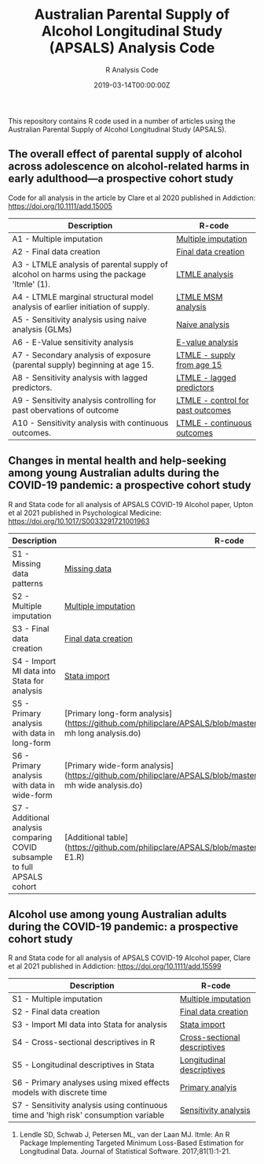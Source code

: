 ﻿---
title: 'Australian Parental Supply of Alcohol Longitudinal Study (APSALS) Analysis Code'
subtitle: 'R Analysis Code'
summary: R Analysis Code
authors:
- admin
tags:
- Alcohol
- Adolescence
- Longitudinal cohort study
- Causal inference
categories: []
date: "2019-03-14T00:00:00Z"
lastmod: "2019-06-22T00:00:00Z"
featured: false
draft: false
image:
  placement: 2
  caption: ""
  focal_point: ""
  preview_only: false
projects:
- APSALS
- causal-inference
---

This repository contains R code used in a number of articles using the Australian Parental Supply of Alcohol Longitudinal Study (APSALS).

## The overall effect of parental supply of alcohol across adolescence on alcohol-related harms in early adulthood—a prospective cohort study
Code for all analysis in the article by Clare et al 2020 published in Addiction: https://doi.org/10.1111/add.15005

| Description | R-code |
| --- | --- |
| A1 - Multiple imputation | [Multiple imputation](https://github.com/philipclare/APSALS/blob/master/Code/2020a/A1_multiple_imputation.R) |
| A2 - Final data creation | [Final data creation](https://github.com/philipclare/APSALS/blob/master/Code/2020a/A2_final_data_creation.R) |
| A3 - LTMLE analysis of parental supply of alcohol on harms using the package 'ltmle' (1). | [LTMLE analysis](https://github.com/philipclare/APSALS/blob/master/Code/2020a/A3_ltmle_analysis.R) |
| A4 - LTMLE marginal structural model analysis of earlier initiation of supply. | [LTMLE MSM analysis](https://github.com/philipclare/APSALS/blob/master/Code/2020a/A4_ltmle_msm_analysis.R) |
| A5 - Sensitivity analysis using naive analysis (GLMs) | [Naive analysis](https://github.com/philipclare/APSALS/blob/master/Code/2020a/A5_naive_analysis.R) |
| A6 - E-Value sensitivity analysis | [E-value analysis](https://github.com/philipclare/APSALS/blob/master/Code/2020a/A6_evalue_analysis.R) |
| A7 - Secondary analysis of exposure (parental supply) beginning at age 15. | [LTMLE - supply from age 15](https://github.com/philipclare/APSALS/blob/master/Code/2020a/A7_secondary_supply_at_age_15.R) |
| A8 - Sensitivity analysis with lagged predictors. | [LTMLE - lagged predictors](https://github.com/philipclare/APSALS/blob/master/Code/2020a/A8_sensitivity_lagged_predictors.R) |
| A9 - Sensitivity analysis controlling for past obervations of outcome | [LTMLE - control for past outcomes](https://github.com/philipclare/APSALS/blob/master/Code/2020a/A9_sensitivity_control_for_past_outcomes.R) |
| A10 - Sensitivity analysis with continuous outcomes. | [LTMLE - continuous outcomes](https://github.com/philipclare/APSALS/blob/master/Code/2020a/A10_sensitivity_continuous_outcomes.R) |

## Changes in mental health and help-seeking among young Australian adults during the COVID-19 pandemic: a prospective cohort study
R and Stata code for all analysis of APSALS COVID-19 Alcohol paper, Upton et al 2021 published in Psychological Medicine: https://doi.org/10.1017/S0033291721001963

| Description | R-code |
| --- | --- |
| S1 - Missing data patterns | [Missing data](https://github.com/philipclare/APSALS/blob/master/Code/2021a/S1_Covid_MH_Missing_data_patterns.do) |
| S2 - Multiple imputation | [Multiple imputation](https://github.com/philipclare/APSALS/blob/master/Code/2021a/S2_Covid_MH_Imputation.R) |
| S3 - Final data creation | [Final data creation](https://github.com/philipclare/APSALS/blob/master/Code/2021a/S3_Covid_MH_Data_finalise_after_imputation.R) |
| S4 - Import MI data into Stata for analysis | [Stata import](https://github.com/philipclare/APSALS/blob/master/Code/2021a/S4_Covid_MH_Import_mh_data_into_Stata.do) |
| S5 - Primary analysis with data in long-form | [Primary long-form analysis](https://github.com/philipclare/APSALS/blob/master/Code/2021a/S5_Covid_MH_Primary mh long analysis.do) |
| S6 - Primary analysis with data in wide-form | [Primary wide-form analysis](https://github.com/philipclare/APSALS/blob/master/Code/2021a/S6_Covid_MH_Primary mh wide analysis.do) |
| S7 - Additional analysis comparing COVID subsample to full APSALS cohort | [Additional table](https://github.com/philipclare/APSALS/blob/master/Code/2021a/S7_Covid_MH_Table E1.R) |

## Alcohol use among young Australian adults during the COVID-19 pandemic: a prospective cohort study 
R and Stata code for all analysis of APSALS COVID-19 Alcohol paper, Clare et al 2021 published in Addiction: https://doi.org/10.1111/add.15599

| Description | R-code |
| --- | --- |
| S1 - Multiple imputation | [Multiple imputation](https://github.com/philipclare/APSALS/blob/master/Code/2021b/S1_multiple_imputation.R) |
| S2 - Final data creation | [Final data creation](https://github.com/philipclare/APSALS/blob/master/Code/2021b/S2_data_finalise_after_imputation.R) |
| S3 - Import MI data into Stata for analysis | [Stata import](https://github.com/philipclare/APSALS/blob/master/Code/2021b/S3_import_data_into_stata.do) |
| S4 - Cross-sectional descriptives in R | [Cross-sectional descriptives](https://github.com/philipclare/APSALS/blob/master/Code/2021b/S3_import_data_into_stata.do) |
| S5 - Longitudinal descriptives in Stata | [Longitudinal descriptives](https://github.com/philipclare/APSALS/blob/master/Code/2021b/S5_longitudinal_descriptives.do) |
| S6 - Primary analyses using mixed effects models with discrete time | [Primary analyis](https://github.com/philipclare/APSALS/blob/master/Code/2021b/S6_primary_analysis.do) |
| S7 - Sensitivity analysis using continuous time and 'high risk' consumption variable | [Sensitivity analysis](https://github.com/philipclare/APSALS/blob/master/Code/2021b/S7_sensitivity_analysis.do) |

1. Lendle SD, Schwab J, Petersen ML, van der Laan MJ. ltmle: An R Package Implementing Targeted Minimum Loss-Based Estimation for Longitudinal Data. Journal of Statistical Software. 2017;81(1):1-21.
